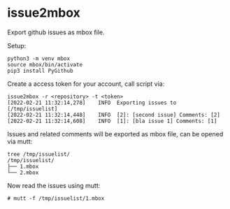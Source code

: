 # issue2mbox

Export github issues as mbox file.

Setup:

```
python3 -m venv mbox
source mbox/bin/activate
pip3 install PyGithub
```

Create a access token for your account, call script via:

```
issue2mbox -r <repository> -t <token>
[2022-02-21 11:32:14,278]    INFO  Exporting issues to [/tmp/issuelist]
[2022-02-21 11:32:14,448]    INFO  [2]: [second issue] Comments: [2]
[2022-02-21 11:32:14,608]    INFO  [1]: [bla issue 1] Comments: [1]
```

Issues and related comments will be exported as mbox
file, can be opened via mutt:

```
tree /tmp/issuelist/
/tmp/issuelist/
├── 1.mbox
└── 2.mbox
```

Now read the issues using mutt:

`# mutt -f /tmp/issuelist/1.mbox`
